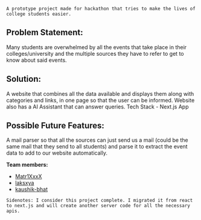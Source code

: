 ```A prototype project made for hackathon that tries to make the lives of college students easier.```

## Problem Statement:

Many students are overwhelmed by all the events that take place in their colleges/university and the multiple sources they have to refer to get to know about said events.

## Solution:

A website that combines all the data available and displays them along with categories and links, in one page so that the user can be informed. Website also has a AI Assistant that can answer queries.
Tech Stack - Next.js App

## Possible Future Features:

A mail parser so that all the sources can just send us a mail (could be the same mail that they send to all students) and parse it to extract the event data to add to our website automatically.

**Team members:**

* [Matr1XxxX](https://github.com/Matr1XxxX)
* [laksxya](https://github.com/laksxya)
* [kaushik-bhat](https://github.com/kaushik-bhat)

```Sidenotes: I consider this project complete. I migrated it from react to next.js and will create another server code for all the necessary apis.```
